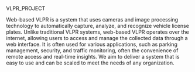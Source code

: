 VLPR_PROJECT

Web-based VLPR is a system that uses cameras and image processing
 technology to automatically capture, analyze, and recognize vehicle license
 plates. Unlike traditional VLPR systems, web-based VLPR operates over
 the internet, allowing users to access and manage the collected data
 through a web interface. It is often used for various applications, such as
 parking management, security, and traffic monitoring, often the
 convenience of remote access and real-time insights. We aim to deliver a
 system that is easy to use and can be scaled to meet the needs of any
 organization.


